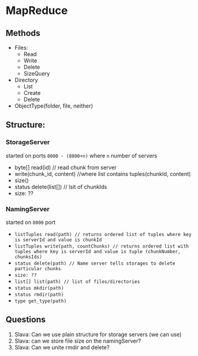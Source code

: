 # MapReduce

## Methods
- Files:
	- Read
	- Write
	- Delete
	- SizeQuery
- Directory
	- List
	- Create
	- Delete
- ObjectType(folder, file, neither)

## Structure:

### StorageServer
started on ports `8000 - (8000+n)` where `n` number of servers
- byte[] read(id) // read chunk from server
- write(chunk_id, content) //where list contains tuples(chunkId, content)
- size()
- status delete(list[]) // lsit of chunkIds
- size: ??

### NamingServer
started on `8000` port
- `listTuples read(path) // returns ordered list of tuples where key is serverId and value is chunkId`
- `listTuples write(path, countChunks) // returns ordered list with tuples where key is serverId and value is tuple (chunkNumber, chunksIds)`
- `status delete(path) // Name server tells storages to delete particular chunks`
- `size: ??`
- `list[] list(path) // list of files/directories`
- `status mkdir(path)`
- `status rmdir(path)`
- `type get_type(path)`

## Questions
1. Slava: Can we use plain structure for storage servers (we can use)
2. Slava: can we store file size on the namingServer?
3. Slava: Can we unite rmdir and delete?
